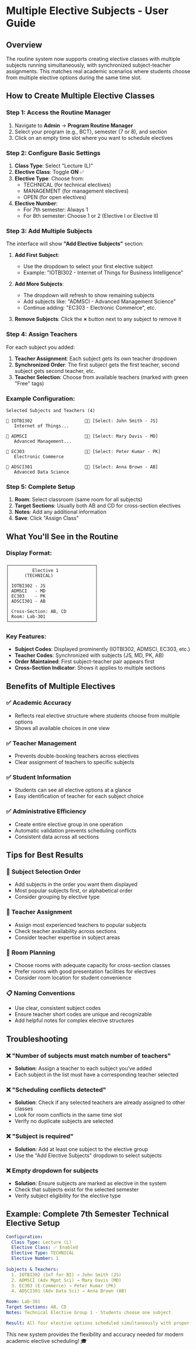 # Multiple Elective Subjects - User Guide

## Overview
The routine system now supports creating elective classes with multiple subjects running simultaneously, with synchronized subject-teacher assignments. This matches real academic scenarios where students choose from multiple elective options during the same time slot.

## How to Create Multiple Elective Classes

### Step 1: Access the Routine Manager
1. Navigate to **Admin** → **Program Routine Manager**
2. Select your program (e.g., BCT), semester (7 or 8), and section
3. Click on an empty time slot where you want to schedule electives

### Step 2: Configure Basic Settings
1. **Class Type**: Select "Lecture (L)" 
2. **Elective Class**: Toggle **ON** ✅
3. **Elective Type**: Choose from:
   - TECHNICAL (for technical electives)
   - MANAGEMENT (for management electives) 
   - OPEN (for open electives)
4. **Elective Number**: 
   - For 7th semester: Always 1
   - For 8th semester: Choose 1 or 2 (Elective I or Elective II)

### Step 3: Add Multiple Subjects
The interface will show **"Add Elective Subjects"** section:

1. **Add First Subject**:
   - Use the dropdown to select your first elective subject
   - Example: "IOTBI302 - Internet of Things for Business Intelligence"

2. **Add More Subjects**:
   - The dropdown will refresh to show remaining subjects
   - Add subjects like: "ADMSCI - Advanced Management Science"
   - Continue adding: "EC303 - Electronic Commerce", etc.

3. **Remove Subjects**: Click the **×** button next to any subject to remove it

### Step 4: Assign Teachers
For each subject you added:

1. **Teacher Assignment**: Each subject gets its own teacher dropdown
2. **Synchronized Order**: The first subject gets the first teacher, second subject gets second teacher, etc.
3. **Teacher Selection**: Choose from available teachers (marked with green "Free" tags)

### Example Configuration:
```
Selected Subjects and Teachers (4)

📖 IOTBI302                    👨‍🏫 [Select: John Smith - JS] 
   Internet of Things...

📖 ADMSCI                      👨‍🏫 [Select: Mary Davis - MD]
   Advanced Management...

📖 EC303                       👨‍🏫 [Select: Peter Kumar - PK]
   Electronic Commerce

📖 ADSCI301                    👨‍🏫 [Select: Anna Brown - AB]
   Advanced Data Science
```

### Step 5: Complete Setup
1. **Room**: Select classroom (same room for all subjects)
2. **Target Sections**: Usually both AB and CD for cross-section electives
3. **Notes**: Add any additional information
4. **Save**: Click "Assign Class"

## What You'll See in the Routine

### Display Format:
```
┌─────────────────────────────────┐
│         Elective 1              │
│      (TECHNICAL)                │
│                                 │
│ IOTBI302 - JS                   │
│ ADMSCI   - MD                   │
│ EC303    - PK                   │ 
│ ADSCI301 - AB                   │
│                                 │
│ Cross-Section: AB, CD           │
│ Room: Lab-301                   │
└─────────────────────────────────┘
```

### Key Features:
- **Subject Codes**: Displayed prominently (IOTBI302, ADMSCI, EC303, etc.)
- **Teacher Codes**: Synchronized with subjects (JS, MD, PK, AB)
- **Order Maintained**: First subject-teacher pair appears first
- **Cross-Section Indicator**: Shows it applies to multiple sections

## Benefits of Multiple Electives

### ✅ **Academic Accuracy**
- Reflects real elective structure where students choose from multiple options
- Shows all available choices in one view

### ✅ **Teacher Management** 
- Prevents double-booking teachers across electives
- Clear assignment of teachers to specific subjects

### ✅ **Student Information**
- Students can see all elective options at a glance
- Easy identification of teacher for each subject choice

### ✅ **Administrative Efficiency**
- Create entire elective group in one operation
- Automatic validation prevents scheduling conflicts
- Consistent data across all sections

## Tips for Best Results

### 📝 **Subject Selection Order**
- Add subjects in the order you want them displayed
- Most popular subjects first, or alphabetical order
- Consider grouping by elective type

### 👥 **Teacher Assignment**
- Assign most experienced teachers to popular subjects
- Check teacher availability across sections
- Consider teacher expertise in subject areas

### 🏫 **Room Planning**
- Choose rooms with adequate capacity for cross-section classes
- Prefer rooms with good presentation facilities for electives
- Consider room location for student convenience

### 📋 **Naming Conventions**
- Use clear, consistent subject codes
- Ensure teacher short codes are unique and recognizable
- Add helpful notes for complex elective structures

## Troubleshooting

### ❌ **"Number of subjects must match number of teachers"**
- **Solution**: Assign a teacher to each subject you've added
- Each subject in the list must have a corresponding teacher selected

### ❌ **"Scheduling conflicts detected"**
- **Solution**: Check if any selected teachers are already assigned to other classes
- Look for room conflicts in the same time slot
- Verify no duplicate subjects are selected

### ❌ **"Subject is required"**
- **Solution**: Add at least one subject to the elective group
- Use the "Add Elective Subjects" dropdown to select subjects

### ❌ **Empty dropdown for subjects**
- **Solution**: Ensure subjects are marked as elective in the system
- Check that subjects exist for the selected semester
- Verify subject eligibility for the elective type

## Example: Complete 7th Semester Technical Elective Setup

```yaml
Configuration:
  Class Type: Lecture (L)
  Elective Class: ✅ Enabled
  Elective Type: TECHNICAL
  Elective Number: 1
  
Subjects & Teachers:
  1. IOTBI302 (IoT for BI) → John Smith (JS)
  2. ADMSCI (Adv Mgmt Sci) → Mary Davis (MD)  
  3. EC303 (E-Commerce) → Peter Kumar (PK)
  4. ADSCI301 (Adv Data Sci) → Anna Brown (AB)

Room: Lab-301
Target Sections: AB, CD
Notes: Technical Elective Group 1 - Students choose one subject

Result: All four elective options scheduled simultaneously with proper teacher assignments
```

This new system provides the flexibility and accuracy needed for modern academic elective scheduling! 🎓
